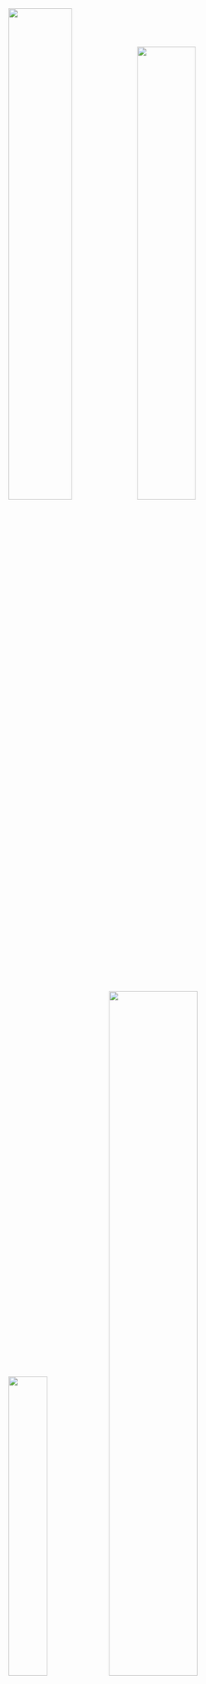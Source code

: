<img src="https://github.com/user-attachments/assets/6fcb38bd-e87f-4cbe-bc68-8fa1fcb18fff" width="50%" />
<img src="https://github.com/user-attachments/assets/7c6a1d4f-8790-4625-a6c0-dec6924e970d" width="48%"/>
<img src="https://github.com/user-attachments/assets/c65f4421-9ce8-40d8-9a85-4e62ccae2e55" width="39%" />
<img src="https://github.com/user-attachments/assets/d05e1f8a-c393-43a1-aadb-417f26436a8a" width="59%" />

### What is STEMulate Research Program?

International research program, uniting students from over 20 countries, mentored by experts from top institutions like Stanford, Purdue, UC Berkley, in collaboration with OdepLabs and 360mentors, aimed at achieving the 4th Sustainable Development Goal of the United Nations: ensuring inclusive and equitable quality education and promoting lifelong learning opportunities for all.

You can contact us using:
- Instagram: <a href="https://instagram.com/stemulate_program">@stemulate_program</a>.
- Linkedin: <a href="https://www.linkedin.com/company/stemulate-program/">STEMulate Program</a>.
- Email: <a href="mailto:admissions@stemulateprogram.com">admissions@stemulateprogram.com</a>.

# Tables of contents

- <a href="#tech-stack">Tech stack</a>
- <a href="#how-to-run">How to run (locally)</a>
- <a href="#database">Setting up database</a>

<hr />

## Tech stack

- React.js, Typescript, Vite.
- HCaptcha, Supabase with RLS configured.
- Google Sheets API v4 for transfering application data from Supabase to Google Sheets.
- Python, SMTP for sending automated emails through MailTrap.

## How to run

```bash
git clone https://github.com/seacite-tech/stemulate
cd stemulate
npm install
npm run dev
```

## Database

Supabase serves as our primary data persistence layer; consequently, all data operations are executed using PostgreSQL functionalities, complemented by Supabase-specific enhancements. All data required to replicate our Supabase setup is located in `supabase` folder.

### Transferring Applications Table to Google Sheets

To automatically transfer your application data to Google Sheets, follow these steps:

* **Create a Service Account:** Before proceeding, ensure you have created a Google Service Account. This account will be used to programmatically access your Google Sheet.

* **Invite Service Account as Editor:** Share your Google Sheet with the email address of the newly created service account and grant it **Editor** permissions. This allows the service account to write data to your sheet.

* **Download Credentials:** Obtain the service account's JSON key file (e.g., `service_account.json`). Store this file securely.

* Navigate to your `automation` directory:
  ```bash
  cd automation
  ```

* Create a `.env` file within the automation directory and populate it with your specific credentials and sheet details.
  ```env
  SUPABASE_URL=https://abrakadabra.supabase.co
  SUPABASE_ANON_KEY=eyJhbGciOiJIUzI1NiIsInR5cCI6IkpXVCJ9...
  GOOGLE_SHEETS_CREDENTIALS_PATH=service_account.json
  GOOGLE_SHEET_NAME=STEMulate 2025
  GOOGLE_SHEET_WORKSHEET_NAME=Application
  ```

  - `SUPABASE_URL`: Your Supabase project URL.
  - `SUPABASE_ANON_KEY`: Your Supabase anonymous key.
  - `GOOGLE_SHEETS_CREDENTIALS_PATH`: The path to your service account's JSON key file (e.g., service_account.json).
  - `GOOGLE_SHEET_NAME`: The exact name of your Google Sheet.
  - `GOOGLE_SHEET_WORKSHEET_NAME`: The exact name of the specific worksheet (tab) within your Google Sheet where data should be inserted.

* Create Python virtual environment and install all necessary dependencies:
  ```
  python3 -m venv .venv
  source .venv/bin/activate
  pip install -r requirements.txt
  ```

* Execute the Python script to transfer data manually to test if everything works correctly:
  ```
  python3 google_sheets.py
  ```

* To automate the data transfer at regular intervals, you can set up a cron job. This example schedules the script to run every day at 3:00 AM.
  ```bash
  0 3 * * * /usr/bin/python3 /path/to/your/automation/google_sheets.py >> /path/to/your/automation/cron.log 2>&1
  ```

> [!NOTE]
> Remember to replace the placeholder paths with your actual paths before setting up the cron job.


